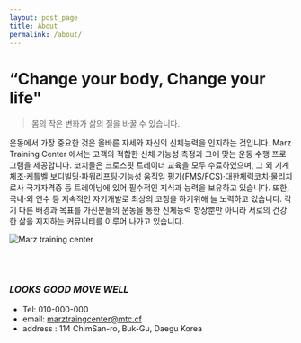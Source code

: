 ```yaml
---
layout: post_page
title: About
permalink: /about/
---
```


“Change your body, Change your life"
==============================================





> 몸의 작은 변화가 삶의 질을 바꿀 수 있습니다.

운동에서 가장 중요한 것은 올바른 자세와 자신의 신체능력을 인지하는 것입니다. Marz Training Center 에서는 고객의 적합한 신체 기능성 측정과 그에 맞는 운동 수행 프로그램을 제공합니다. 코치들은 크로스핏 트레이너 교육을 모두 수료하였으며, 그 외 기계체조·케틀벨·보디빌딩·파워리프팅·기능성 움직임 평가(FMS/FCS)·대한체력코치·물리치료사 국가자격증 등 트레이닝에 있어 필수적인 지식과 능력을 보유하고 있습니다. 또한, 국내·외 연수 등 지속적인 자기개발로 최상의 코칭을 하기위해 늘 노력하고 있습니다. 각기 다른 배경과 목표를 가진분들의 운동을 통한 신체능력 향상뿐만 아니라 서로의 건강한 삶을 지지하는 커뮤니티를 이루어 나가고 있습니다.



![Marz training center](../images/mtc/MTC_A01.jpg)


<br>
<br>

### *LOOKS GOOD MOVE WELL*


- Tel: 010-000-000
- email: [marztraingcenter@mtc.cf](marztraingcenter@mtc.)
- address : 114 ChimSan-ro, Buk-Gu, Daegu Korea
